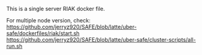 This is a single server RIAK docker file.

For multiple node version, check:
https://github.com/jerryz920/SAFE/blob/latte/uber-safe/dockerfiles/riak/start.sh
https://github.com/jerryz920/SAFE/blob/latte/uber-safe/cluster-scripts/all-run.sh
